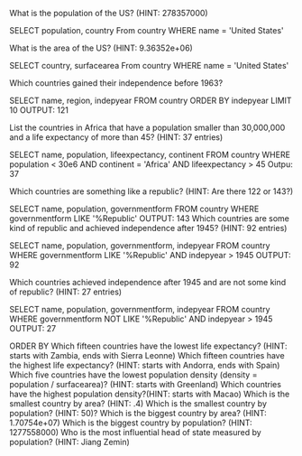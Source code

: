What is the population of the US? (HINT: 278357000)

SELECT population, country
From country
WHERE name = 'United States'

What is the area of the US? (HINT: 9.36352e+06)

SELECT country, surfacearea
From country
WHERE name = 'United States'

Which countries gained their independence before 1963?

SELECT name, region, indepyear
FROM country
ORDER BY indepyear
LIMIT 10
OUTPUT: 121

List the countries in Africa that have a population smaller than 30,000,000 and a life expectancy of more than 45? (HINT: 37 entries)

SELECT name, population, lifeexpectancy, continent
FROM country
WHERE population < 30e6
AND continent = 'Africa'
AND lifeexpectancy > 45
Outpu: 37

Which countries are something like a republic? (HINT: Are there 122 or 143?)

SELECT name, population, governmentform
FROM country
WHERE governmentform LIKE '%Republic'
OUTPUT: 143
Which countries are some kind of republic and achieved independence after 1945?
(HINT: 92 entries)

SELECT name, population, governmentform, indepyear
FROM country
WHERE governmentform LIKE '%Republic'
AND indepyear > 1945
OUTPUT: 92

Which countries achieved independence after 1945 and are not some kind of republic? (HINT: 27 entries)

SELECT name, population, governmentform, indepyear
FROM country
WHERE governmentform NOT LIKE '%Republic'
AND indepyear > 1945
OUTPUT: 27

ORDER BY
Which fifteen countries have the lowest life expectancy? (HINT: starts with Zambia, ends with Sierra Leonne)
Which fifteen countries have the highest life expectancy? (HINT: starts with Andorra, ends with Spain)
Which five countries have the lowest population density (density = population / surfacearea)? (HINT: starts with Greenland)
Which countries have the highest population density?(HINT: starts with Macao)
Which is the smallest country by area? (HINT: .4)
Which is the smallest country by population? (HINT: 50)?
Which is the biggest country by area? (HINT: 1.70754e+07)
Which is the biggest country by population? (HINT: 1277558000)
Who is the most influential head of state measured by population? (HINT: Jiang Zemin)
